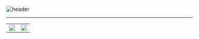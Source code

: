 ![header](https://capsule-render.vercel.app/api?type=venom&height=300&color=gradient&text=I'm%20just...%20just%20a%20developer.&fontSize=35&fontColor=f08080)

---

<table>
  <colgroup>
    <col />
    <col />
  </colgroup>
  <tr>
    <td><img src="https://github-readme-stats.vercel.app/api?username=Doneformee"></td>
    <td><img src="https://github-readme-stats.vercel.app/api/top-langs/?username=Doneformee&layout=compact"></td>
  </tr>
</table>
